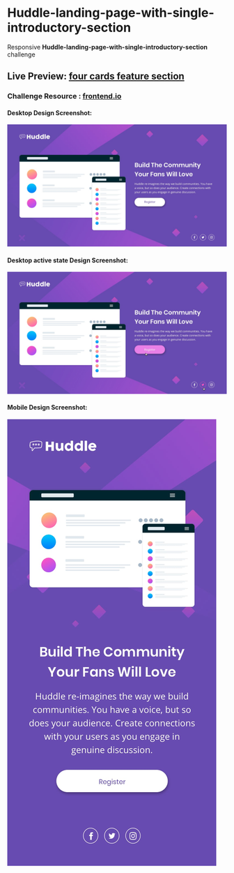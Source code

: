 # Huddle-landing-page-with-single-introductory-section
Responsive **Huddle-landing-page-with-single-introductory-section** challenge
## Live Preview: [four cards feature section](https://condescending-murdock-725032.netlify.app/)
### Challenge Resource : [frontend.io](https://www.frontendmentor.io/challenges/huddle-landing-page-with-a-single-introductory-section-B_2Wvxgi0)
#### Desktop Design Screenshot:
![ Desktop Design](desktop-design.jpg)
#### Desktop active state Design Screenshot:
![ Desktop active state Design](active-states.jpg)
#### Mobile Design Screenshot:
![ Mobile Design](mobile-design.jpg)
